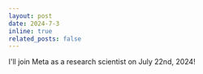 ```yaml
---
layout: post
date: 2024-7-3
inline: true
related_posts: false
---
```


I'll join Meta as a research scientist on July 22nd, 2024!
